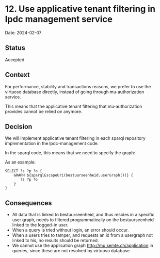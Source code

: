# 12. Use applicative tenant filtering in lpdc management service

Date: 2024-02-07

## Status

Accepted

## Context

For performance, stability and transactions reasons, we prefer to use the virtuoso database directly, instead of going through mu-authorization service.

This means that the applicative tenant filtering that mu-authorization provides cannot be relied on anymore.

## Decision

We will implement applicative tenant filtering in each sparql repository implementation in the lpdc-management code.

In the sparql code, this means that we need to specify the graph: 

As an example:
```sparql
SELECT ?s ?p ?o {
    GRAPH ${sparqlEscapeUri(bestuurseenheid.userGraph())} {
       ?s ?p ?o
    }
}
```

## Consequences

- All data that is linked to bestuurseenheid, and thus resides in a specific user graph, needs to filtered programmatically on the bestuurseenheid linked to the logged-in user.
- When a query is tried without login, an error should occur.
- When a users tries to tamper, and requests an id from a usergraph not linked to his, no results should be returned.
- We cannot use the application graph http://mu.semte.ch/application in queries, since these are not resolved by virtuoso database.